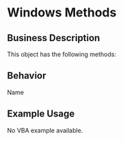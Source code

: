 # Windows Methods

## Business Description
This object has the following methods:

## Behavior
Name

## Example Usage
No VBA example available.